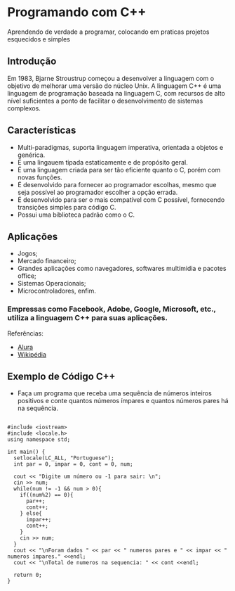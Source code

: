 # Programando com C++
Aprendendo de verdade a programar, colocando em praticas projetos esquecidos e simples

## Introdução
Em 1983, Bjarne Stroustrup começou a desenvolver a linguagem com o objetivo de melhorar uma versão do núcleo Unix. A linguagem C++ é uma linguagem de programação baseada na linguagem C, com recursos de alto nível suficientes a ponto de facilitar o desenvolvimento de sistemas complexos.
    
## Características
* Multi-paradigmas, suporta  linguagem imperativa, orientada a objetos e genérica.
* É uma lingauem tipada estaticamente e de propósito geral. 
* É uma linguagem criada para ser tão eficiente quanto o C, porém com novas funções.
* É desenvolvido para fornecer ao programador escolhas, mesmo que seja possível ao programador escolher a opção errada.
* É desenvolvido para ser o mais compatível com C possível, fornecendo transições simples para código C.
* Possui uma biblioteca padrão como o C.

## Aplicações
* Jogos;
* Mercado financeiro;
* Grandes aplicações como navegadores, softwares multímidia e pacotes office;
* Sistemas Operacionais;
* Microcontroladores, enfim.

### Empressas como Facebook, Adobe, Google, Microsoft, etc., utiliza a linguagem C++ para suas aplicações.

Referências:
* [Alura](https://www.alura.com.br/artigos/formacao-linguagem-c-plus-plus)
* [Wikipédia](https://pt.wikipedia.org/wiki/C%2B%2B)

## Exemplo de Código C++
* Faça um programa que receba uma sequência de números inteiros positivos e conte quantos números ímpares e quantos números pares há na sequência.
```

#include <iostream>
#include <locale.h>
using namespace std;

int main() {
  setlocale(LC_ALL, "Portuguese");
  int par = 0, impar = 0, cont = 0, num;

  cout << "Digite um número ou -1 para sair: \n";
  cin >> num;
  while(num != -1 && num > 0){
    if((num%2) == 0){
      par++;
      cont++;
    } else{
      impar++;
      cont++;
    } 
    cin >> num;
  }
  cout << "\nForam dados " << par << " numeros pares e " << impar << " numeros impares." <<endl;
  cout << "\nTotal de numeros na sequencia: " << cont <<endl;
  
  return 0;
}
```